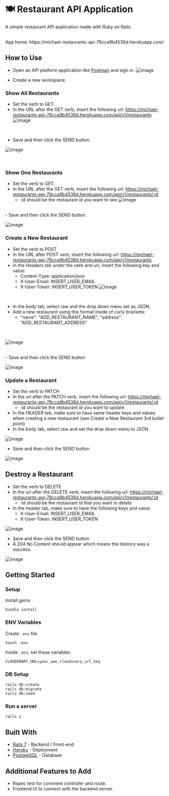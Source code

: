 # 🍽️ Restaurant API Application

A simple restaurant API application made with Ruby on Rails. 

<br>
App home: https://michael-restaurants-api-78cca9b4536d.herokuapp.com/
   
## How to Use
- Open an API platform application like [Postman](https://www.postman.com/) and sign in.
![image](https://github.com/msam4/restaurant-api/assets/137851066/c8bb9def-26f8-42a5-ac77-268464747a54)

- Create a new workspace.

### Show All Restaurants
- Set the verb to GET.
- In the URL after the GET verb, insert the following url: https://michael-restaurants-api-78cca9b4536d.herokuapp.com/api/v1/restaurants
![image](https://github.com/msam4/restaurant-api/assets/137851066/a1841fd8-20d0-4508-a22f-146d8981ea3c)
<br>

- Save and then click the SEND button.

![image](https://github.com/msam4/restaurant-api/assets/137851066/d4c77574-50c1-4c79-b655-8f21169cc11d)

<br>

### Show One Restaurants
- Set the verb to GET.
- In the URL after the GET verb, insert the following url: https://michael-restaurants-api-78cca9b4536d.herokuapp.com/api/v1/restaurants/:id
  - :id should be the restaurant id you want to see
![image](https://github.com/msam4/restaurant-api/assets/137851066/8c8e8a10-b996-4856-a758-eb49873a496e)
<br>
- Save and then click the SEND button.

![image](https://github.com/msam4/restaurant-api/assets/137851066/6d05dd10-f1dc-4fa1-b2a6-53de3e1e4128)
<br>

### Create a New Restaurant
- Set the verb to POST
- In the URL after POST verb, insert the following url: https://michael-restaurants-api-78cca9b4536d.herokuapp.com/api/v1/restaurants
- In the Headers tab under the verb and url, insert the following key and value:
  - Content-Type: application/json
  - X-User-Email: INSERT_USER_EMAIL
  - X-User-Token: INSERT_USER_TOKEN
![image](https://github.com/msam4/restaurant-api/assets/137851066/1c8d7bd4-d244-4adb-97a6-c296495d5b4c)
<br>

- In the body tab, select raw and the drop down menu set as JSON.
- Add a new restaurant using this format inside of curly brackets:
  - "name": "ADD_RESTAURANT_NAME", "address": "ADD_RESTAURANT_ADDRESS"
<br>

![image](https://github.com/msam4/restaurant-api/assets/137851066/8fa8b165-c51d-4654-94d4-accb14b6346b)

<br>
- Save and then click the SEND button

![image](https://github.com/msam4/restaurant-api/assets/137851066/a8f4363c-1776-491d-bd46-170fbfeb3120)
<br>

### Update a Restaurant
- Set the verb to PATCH
- In the url after the PATCH verb, insert the following url: https://michael-restaurants-api-78cca9b4536d.herokuapp.com/api/v1/restaurants/:id
  - :id should be the restaurant id you want to update
- In the HEADER tab, make sure to have same header keys and values when creating a new restaurant (see Create a New Restaurant 3rd bullet point)
- In the body tab, select raw and set the drop down menu to JSON

![image](https://github.com/msam4/restaurant-api/assets/137851066/c5f9e705-e07b-46d2-8490-84735898f67d)
<br>

- Save and then click the SEND button

![image](https://github.com/msam4/restaurant-api/assets/137851066/04f1f3d8-22bc-4717-b2a5-1a4f5c4a2fbf)
<br>

## Destroy a Restaurant
- Set the verb to DELETE
- In the url after the DELETE verb, insert the following url: https://michael-restaurants-api-78cca9b4536d.herokuapp.com/api/v1/restaurants/:id
  - :id should be the restaurant id that you want to delete
- In the header tab, make sure to have the following keys and value:
  - X-User-Email: INSERT_USER_EMAIL
  - X-User-Token: INSERT_USER_TOKEN

![image](https://github.com/msam4/restaurant-api/assets/137851066/e340ddf9-a681-4e03-8345-c4b63aa877dc)
<br>
- Save and then click the SEND button
- A 204 No Content should appear which means the destory was a success.

![image](https://github.com/msam4/restaurant-api/assets/137851066/f5cac8b9-3b15-47d1-b8b2-16bd5dda42b0)
<br>

## Getting Started
### Setup

Install gems
```
bundle install
```

### ENV Variables
Create `.env` file
```
touch .env
```
Inside `.env`, set these variables. 
```
CLOUDINARY_URL=your_own_cloudinary_url_key
```

### DB Setup
```
rails db:create
rails db:migrate
rails db:seed
```

### Run a server
```
rails s
```

## Built With
- [Rails 7](https://guides.rubyonrails.org/) - Backend / Front-end
- [Heroku](https://heroku.com/) - Deployment
- [PostgreSQL](https://www.postgresql.org/) - Database

## Additional Features to Add
- Rspec test for comment controller and route.
- Frontend UI to connect with the backend server.
